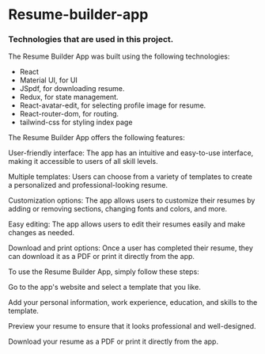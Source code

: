 # Resume-builder-app

### Technologies that are used in this project.
The Resume Builder App was built using the following technologies:
  <ul>
    <li>React</li> 
    <li>Material UI, for UI</li>  
    <li>JSpdf, for downloading resume.</li> 
    <li>Redux, for state management.</li>  
    <li>React-avatar-edit, for selecting profile image for resume.</li>
    <li>React-router-dom, for routing.</li>
    <li>tailwind-css for styling index page </li>
  </ul>
  
The Resume Builder App offers the following features:

User-friendly interface: The app has an intuitive and easy-to-use interface, making it accessible to users of all skill levels.

Multiple templates: Users can choose from a variety of templates to create a personalized and professional-looking resume.

Customization options: The app allows users to customize their resumes by adding or removing sections, changing fonts and colors, and more.

Easy editing: The app allows users to edit their resumes easily and make changes as needed.

Download and print options: Once a user has completed their resume, they can download it as a PDF or print it directly from the app.

To use the Resume Builder App, simply follow these steps:

Go to the app's website and select a template that you like.

Add your personal information, work experience, education, and skills to the template.

Preview your resume to ensure that it looks professional and well-designed.

Download your resume as a PDF or print it directly from the app.
